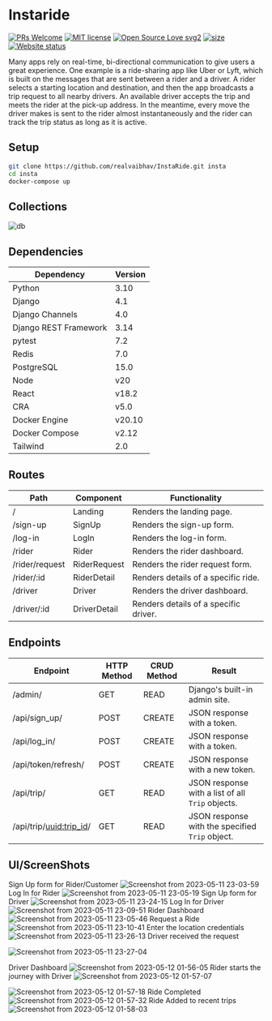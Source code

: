 # Instaride

[![PRs Welcome](https://img.shields.io/badge/PRs-welcome-brightgreen.svg?style=flat-square)](https://github.com/realvaibhav/InstaRide)
[![MIT license](https://img.shields.io/badge/License-MIT-blue.svg)](https://github.com/realvaibhav/InstaRide)
[![Open Source Love svg2](https://badges.frapsoft.com/os/v2/open-source.svg?v=103)](https://github.com/realvaibhav/InstaRide)
[![size](https://img.shields.io/github/repo-size/realvaibhav/InstaRide?style=flat-square)](https://github.com/realvaibhav/InstaRide)
[![Website status](https://img.shields.io/website-up-down-green-red/http/shields.io.svg)](https://github.com/realvaibhav/InstaRide)

Many apps rely on real-time, bi-directional communication to give users a great experience. One example is a ride-sharing app like Uber or Lyft, which is built on the messages that are sent between a rider and a driver. A rider selects a starting location and destination, and then the app broadcasts a trip request to all nearby drivers. An available driver accepts the trip and meets the rider at the pick-up address. In the meantime, every move the driver makes is sent to the rider almost instantaneously and the rider can track the trip status as long as it is active.

## Setup

```bash
git clone https://github.com/realvaibhav/InstaRide.git insta
cd insta
docker-compose up
```

## Collections

![db](https://user-images.githubusercontent.com/56718659/234960915-1bc22e07-7bcd-469c-8ef5-2114b0ac03dc.png)

## Dependencies

| Dependency | Version |
| --- | --- | 
| Python | 3.10 | 
| Django | 4.1 |
| Django Channels | 4.0 |
| Django REST Framework | 3.14 |
| pytest | 7.2 |
| Redis | 7.0 |
| PostgreSQL | 15.0 |
| Node | v20 |
| React | v18.2 |
| CRA | v5.0 |
| Docker Engine | v20.10 |
| Docker Compose | v2.12 |
| Tailwind | 2.0 |

## Routes

| Path            | Component        | Functionality                      |
| --------------- | ----------------- | ------------------------------------ |
| /               | Landing           | Renders the landing page.            |
| /sign-up        | SignUp            | Renders the sign-up form.            |
| /log-in         | LogIn             | Renders the log-in form.             |
| /rider          | Rider             | Renders the rider dashboard.         |
| /rider/request  | RiderRequest      | Renders the rider request form.      |
| /rider/:id      | RiderDetail       | Renders details of a specific ride.  |
| /driver         | Driver            | Renders the driver dashboard.        |
| /driver/:id     | DriverDetail      | Renders details of a specific driver. |

## Endpoints

| Endpoint                  | HTTP Method | CRUD Method | Result                                          |
| ------------------------- | -----------| ------------| ----------------------------------------------- |
| /admin/                   | GET        | READ        | Django's built-in admin site.                   |
| /api/sign_up/             | POST       | CREATE      | JSON response with a token.                     |
| /api/log_in/              | POST       | CREATE      | JSON response with a token.                     |
| /api/token/refresh/       | POST       | CREATE      | JSON response with a new token.                 |
| /api/trip/                | GET        | READ        | JSON response with a list of all `Trip` objects.|
| /api/trip/<uuid:trip_id>/ | GET        | READ        | JSON response with the specified `Trip` object. |

## UI/ScreenShots

Sign Up form for Rider/Customer
![Screenshot from 2023-05-11 23-03-59](https://github.com/realvaibhav/InstaRide/assets/56718659/35d3f3e9-fee9-4a46-b347-3bb8e66e22d8)
Log In for Rider
![Screenshot from 2023-05-11 23-05-19](https://github.com/realvaibhav/InstaRide/assets/56718659/db2edf9a-3006-4504-b3fb-cd8d4e620260)
Sign Up form for Driver
![Screenshot from 2023-05-11 23-24-15](https://github.com/realvaibhav/InstaRide/assets/56718659/52aecf3a-62f1-4a43-8dcf-90df13050d68)
Log In for Driver
![Screenshot from 2023-05-11 23-09-51](https://github.com/realvaibhav/InstaRide/assets/56718659/5a81a8cd-530b-4ad9-b5dd-91eb08a04695)
Rider Dashboard
![Screenshot from 2023-05-11 23-05-46](https://github.com/realvaibhav/InstaRide/assets/56718659/54b08d40-6e46-4053-8d61-7e9acc13faaa)
Request a Ride
![Screenshot from 2023-05-11 23-10-41](https://github.com/realvaibhav/InstaRide/assets/56718659/d7d668e0-01d3-45f7-aa81-b7277b2b5c48)
Enter the location credentials
![Screenshot from 2023-05-11 23-26-13](https://github.com/realvaibhav/InstaRide/assets/56718659/6b377dcf-8856-4050-9e67-32f0fb24a774)
Driver received the request


![Screenshot from 2023-05-11 23-27-04](https://github.com/realvaibhav/InstaRide/assets/56718659/8402638b-1dd8-4ba8-acb2-30f037c23054)


Driver Dashboard
![Screenshot from 2023-05-12 01-56-05](https://github.com/realvaibhav/InstaRide/assets/56718659/512768f7-a7db-408b-9e50-baf78d5ae103)
Rider starts the journey with Driver
![Screenshot from 2023-05-12 01-57-07](https://github.com/realvaibhav/InstaRide/assets/56718659/923529d8-53ec-49b2-9fe8-88fffcd05faa)

![Screenshot from 2023-05-12 01-57-18](https://github.com/realvaibhav/InstaRide/assets/56718659/64ba920a-470a-48dd-88b3-f98d6e2ca2b2)
Ride Completed
![Screenshot from 2023-05-12 01-57-32](https://github.com/realvaibhav/InstaRide/assets/56718659/acb87ca0-e7de-4aa4-b2d4-d7019819c3ab)
Ride Added to recent trips
![Screenshot from 2023-05-12 01-58-03](https://github.com/realvaibhav/InstaRide/assets/56718659/a349026d-06c0-46a8-a36e-9285c58ba417)


